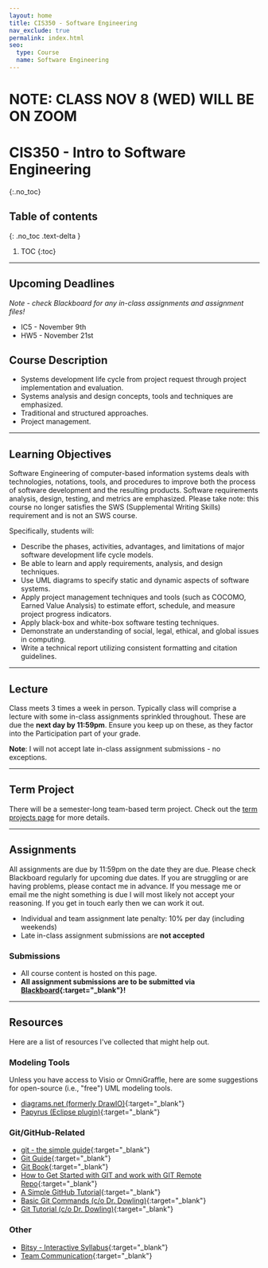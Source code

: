 ```yaml
---
layout: home
title: CIS350 - Software Engineering
nav_exclude: true
permalink: index.html
seo:
  type: Course
  name: Software Engineering
---
```


# NOTE: CLASS NOV 8 (WED) WILL BE ON ZOOM

# CIS350 - Intro to Software Engineering
{:.no_toc}

## Table of contents
{: .no_toc .text-delta }

1. TOC
{:toc}

---


## Upcoming Deadlines

*Note - check Blackboard for any in-class assignments and assignment files!*

* IC5 - November 9th
* HW5 - November 21st

## Course Description

* Systems development life cycle from project request through project implementation and evaluation. 
* Systems analysis and design concepts, tools and techniques are emphasized. 
* Traditional and structured approaches. 
* Project management.

---

## Learning Objectives

Software Engineering of computer-based information systems deals with technologies, notations, tools, and procedures to improve both the process of software development and the resulting products. Software requirements analysis, design, testing, and metrics are emphasized.  Please take note: this course no longer satisfies the SWS (Supplemental Writing Skills) requirement and is not an SWS course. 

Specifically, students will:
* Describe the phases, activities, advantages, and limitations of major software development life cycle models.
* Be able to learn and apply requirements, analysis, and design techniques.
* Use UML diagrams to specify static and dynamic aspects of software systems.
* Apply project management techniques and tools (such as COCOMO, Earned Value Analysis) to estimate effort, schedule, and measure project progress indicators.
* Apply black-box and white-box software testing techniques.
* Demonstrate an understanding of social, legal, ethical, and global issues in computing.
* Write a technical report utilizing consistent formatting and citation guidelines.

---

## Lecture

Class meets 3 times a week in person.  Typically class will comprise a lecture with some in-class assignments sprinkled throughout.  These are due the **next day by 11:59pm**.  Ensure you keep up on these, as they factor into the Participation part of your grade.  

**Note**: I will not accept late in-class assignment submissions - no exceptions.

---

## Term Project

There will be a semester-long team-based term project.  Check out the [term projects page](term-projects) for more details.

---

## Assignments

All assignments are due by 11:59pm on the date they are due.  Please check Blackboard regularly for upcoming due dates.  If you are struggling or are having problems, please contact me in advance.  If you message me or email me the night something is due I will most likely not accept your reasoning.  If you get in touch early then we can work it out.

* Individual and team assignment late penalty: 10% per day (including weekends)
* Late in-class assignment submissions are **not accepted**

### Submissions

* All course content is hosted on this page.
* **All assignment submissions are to be submitted via [Blackboard](https://lms.gvsu.edu){:target="_blank"}!**

---

## Resources

Here are a list of resources I've collected that might help out.

### Modeling Tools

Unless you have access to Visio or OmniGraffle, here are some suggestions for open-source (i.e., "free") UML modeling tools.

* [diagrams.net (formerly DrawIO)](https://app.diagrams.net/){:target="_blank"}
* [Papyrus (Eclipse plugin)](http://www.eclipse.org/papyrus/){:target="_blank"}

### Git/GitHub-Related

* [git - the simple guide](http://rogerdudler.github.io/git-guide/){:target="_blank"}
* [Git Guide](https://github.com/git-guides){:target="_blank"}
* [Git Book](https://git-scm.com/book/en/v2/){:target="_blank"}
* [How to Get Started with GIT and work with GIT Remote Repo](https://www3.ntu.edu.sg/home/ehchua/programming/howto/Git_HowTo.html){:target="_blank"}
* [A Simple GitHub Tutorial](https://old.benjaminashbaugh.me/code/simple-git-github-tutorial){:target="_blank"}
* [Basic Git Commands (c/o Dr. Dowling)](https://docs.google.com/document/d/1uy1sltx6kQiiIRy_UdUoZsQknsmrcQjJGbfvhCCsK7Y/edit){:target="_blank"}
* [Git Tutorial (c/o Dr. Dowling)](https://docs.google.com/document/d/10EARJZhLLDXspfl4g1P3SS2zbHTWR1ru9ppP3W-NaT4/edit){:target="_blank"}

### Other

* [Bitsy - Interactive Syllabus](https://efredericks.github.io/CIS-three-fitsy/){:target="_blank"}
* [Team Communication](https://asana.com/resources/team-communication){:target="_blank"}
